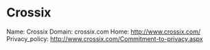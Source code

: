 
# Crossix

Name: Crossix
Domain: crossix.com
Home: http://www.crossix.com/
Privacy_policy: http://www.crossix.com/Commitment-to-privacy.aspx
